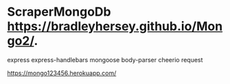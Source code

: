 # ScraperMongoDb   https://bradleyhersey.github.io/Mongo2/.
express
express-handlebars
mongoose
body-parser
cheerio
request

https://mongo123456.herokuapp.com/
